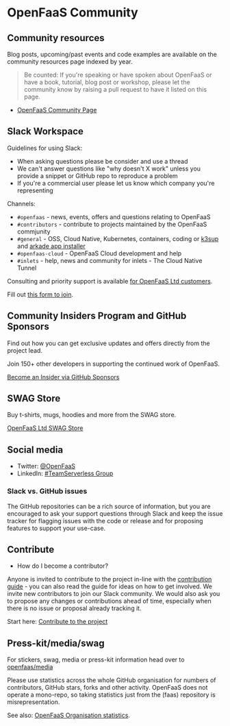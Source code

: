 # OpenFaaS Community

## Community resources

Blog posts, upcoming/past events and code examples are available on the community resources page indexed by year.

> Be counted: If you're speaking or have spoken about OpenFaaS or have a book, tutorial, blog post or workshop, please let the community know by raising a pull request to have it listed on this page.

* [OpenFaaS Community Page](https://github.com/openfaas/faas/blob/master/community.md)

## Slack Workspace

Guidelines for using Slack:

* When asking questions please be consider and use a thread
* We can't answer questions like "why doesn't X work" unless you provide a snippet or GitHub repo to reproduce a problem
* If you're a commercial user please let us know which company you're representing

Channels:

* `#openfaas` - news, events, offers and questions relating to OpenFaaS
* `#contributors` - contribute to projects maintained by the OpenFaaS commjunity
* `#general` - OSS, Cloud Native, Kubernetes, containers, coding or [k3sup](https://k3sup.dev/) and [arkade app installer](https://get-arkade.dev/)
* `#openfaas-cloud` - OpenFaaS Cloud development and help
* `#inlets` - help, news and community for inlets - The Cloud Native Tunnel

Consulting and priority support is available [for OpenFaaS Ltd customers](https://openfaas.com/support/).

Fill out [this form to join](https://goo.gl/forms/SqpLSdyzVoOboRqs1).

## Community Insiders Program and GitHub Sponsors

Find out how you can get exclusive updates and offers directly from the project lead.

Join 150+ other developers in supporting the continued work of OpenFaaS.

[Become an Insider via GitHub Sponsors](https://github.com/sponsors/alexellis)

## SWAG Store

Buy t-shirts, mugs, hoodies and more from the SWAG store.

[OpenFaaS Ltd SWAG Store](https://store.openfaas.com)

## Social media

* Twitter: [@OpenFaaS](https://twitter.com/openfaas)
* LinkedIn: [#TeamServerless Group](https://www.linkedin.com/groups/13670843/)

### Slack vs. GitHub issues

The GitHub repositories can be a rich source of information, but you are encouraged to ask your support questions through Slack and keep the issue tracker for flagging issues with the code or release and for proposing features to support your use-case. 

## Contribute

* How do I become a contributor?

Anyone is invited to contribute to the project in-line with the [contribution guide](https://github.com/openfaas/faas/blob/master/CONTRIBUTING.md) - you can also read the guide for ideas on how to get involved. We invite new contributors to join our Slack community. We would also ask you to propose any changes or contributions ahead of time, especially when there is no issue or proposal already tracking it.

Start here: [Contribute to the project](./contributing/get-started.md)

## Press-kit/media/swag

For stickers, swag, media or press-kit information head over to [openfaas/media](https://github.com/openfaas/media/blob/master/README.md)

Please use statistics across the whole GitHub organisation for numbers of contributors, GitHub stars, forks and other activity. OpenFaaS does not operate a mono-repo, so taking statistics just from the (faas) repository is misrepresentation.

See also: [OpenFaaS Organisation statistics](https://kenfdev.o6s.io/github-stats-page).
